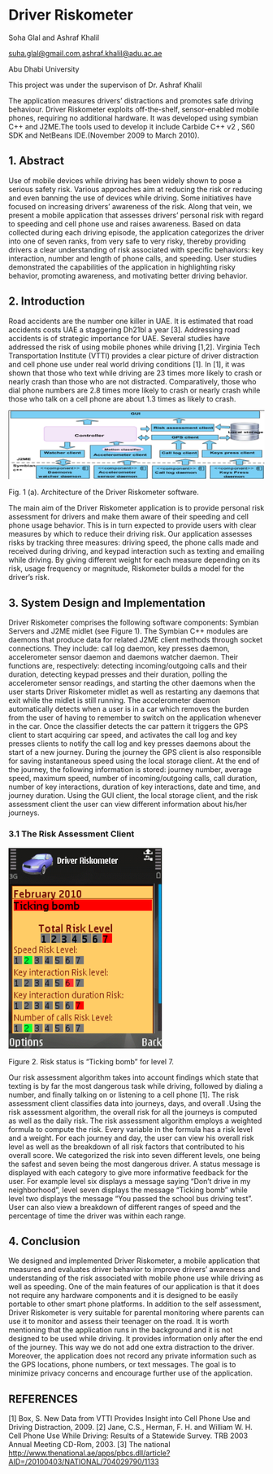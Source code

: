 # Driver Riskometer

Soha Glal and Ashraf Khalil

suha.glal@gmail.com,ashraf.khalil@adu.ac.ae

Abu Dhabi University

This project was under the supervison of Dr. Ashraf Khalil

The application measures drivers’ distractions and promotes safe driving behaviour. Driver Riskometer exploits off-the-shelf, sensor-enabled mobile phones, requiring no additional hardware. It was developed using symbian C++ and J2ME.The tools used to develop it include Carbide C++ v2 , S60 SDK and NetBeans IDE.(November 2009 to March 2010). 

## 1.	Abstract
Use of mobile devices while driving has been widely shown to pose a serious safety risk. Various approaches aim at reducing the risk or reducing and even banning the use of devices while driving. Some initiatives have focused on increasing drivers’ awareness of the risk. Along that vein, we present a mobile application that assesses drivers’ personal risk with regard to speeding and cell phone use and raises awareness. Based on data collected during each driving episode, the application categorizes the driver into one of seven ranks, from very safe to very risky, thereby providing drivers a clear understanding of risk associated with specific behaviors: key interaction, number and length of phone calls, and speeding. User studies demonstrated the capabilities of the application in highlighting risky behavior, promoting awareness, and motivating better driving behavior.

## 2.	Introduction 
Road accidents are the number one killer in UAE. It is estimated that road accidents costs UAE a staggering Dh21bl a year [3]. Addressing road accidents is of strategic importance for UAE. Several studies have addressed the risk of using mobile phones while driving [1,2]. Virginia Tech Transportation Institute (VTTI) provides a clear picture of driver distraction and cell phone use under real world driving conditions [1]. In [1], it was shown that those who text while driving are 23 times more likely to crash or nearly crash than those who are not distracted. Comparatively, those who dial phone numbers are 2.8 times more likely to crash or nearly crash while those who talk on a cell phone are about 1.3 times as likely to crash.

![Alt text](/img/Picture1.png?raw=true "Figure 1. Architecture of the Driver Riskometer software.	")

Fig. 1 (a). Architecture of the Driver Riskometer software.	

The main aim of the Driver Riskometer application is to provide personal risk assessment for drivers and make them aware of their speeding and cell phone usage behavior. This is in turn expected to provide users with clear measures by which to reduce their driving risk. Our application assesses risks by tracking three measures: driving speed, the phone calls made and received during driving, and keypad interaction such as texting and emailing while driving. By giving different weight for each measure depending on its risk, usage frequency or magnitude, Riskometer builds a model for the driver’s risk.

## 3.	System Design and Implementation
Driver Riskometer comprises the following software components: Symbian Servers and J2ME midlet (see Figure 1). The Symbian C++ modules are daemons that produce data for related J2ME client methods through socket connections. They include: call log daemon, key presses daemon, accelerometer sensor daemon and daemons watcher daemon. Their functions are, respectively: detecting incoming/outgoing calls and their duration, detecting keypad presses and their duration, polling the accelerometer sensor readings, and starting the other daemons when the user starts Driver Riskometer midlet as well as restarting any daemons that exit while the midlet is still running. 
The accelerometer daemon automatically detects when a user is in a car which removes the burden from the user of having to remember to switch on the application whenever in the car. Once the classifier detects the car pattern it triggers the GPS client to start acquiring car speed, and activates the call log and key presses clients to notify the call log and key presses daemons about the start of a new journey. During the journey the GPS client is also responsible for saving instantaneous speed using the local storage client. At the end of the journey, the following information is stored: journey number, average speed, maximum speed, number of incoming/outgoing calls, call duration, number of key interactions, duration of key interactions, date and time, and journey duration. Using the GUI client, the local storage client, and the risk assessment client the user can view different information about his/her journeys.

### 3.1 The Risk Assessment Client 

![Alt text](/img/Picture2.png?raw=true "Figure 2. Risk status is “Ticking bomb” for level 7.")

Figure 2. Risk status is “Ticking bomb” for level 7.

Our risk assessment algorithm takes into account findings which state that texting is by far the most dangerous task while driving, followed by dialing a number, and finally talking on or listening to a cell phone [1]. The risk assessment client classifies data into journeys, days, and overall .Using the risk assessment algorithm, the overall risk for all the journeys is computed as well as the daily risk. The risk assessment algorithm employs a weighted formula to compute the risk. Every variable in the formula has a risk level and a weight. For each journey and day, the user can view his overall risk level as well as the breakdown of all risk factors that contributed to his overall score. We categorized the risk into seven different levels, one being the safest and seven being the most dangerous driver. A status message is displayed with each category to give more informative feedback for the user. For example level six displays a message saying “Don’t drive in my neighborhood”, level seven displays the message “Ticking bomb” while level two displays the message “You passed the school bus driving test”. User can also view a breakdown of different ranges of speed and the percentage of time the driver was within each range. 

## 4.	Conclusion
We designed and implemented Driver Riskometer, a mobile application that measures and evaluates driver behavior to improve drivers’ awareness and understanding of the risk associated with mobile phone use while driving as well as speeding. One of the main features of our application is that it does not require any hardware components and it is designed to be easily portable to other smart phone platforms. In addition to the self assessment, Driver Riskometer is very suitable for parental monitoring where parents can use it to monitor and assess their teenager on the road. It is worth mentioning that the application runs in the background and it is not designed to be used while driving. It provides information only after the end of the journey. This way we do not add one extra distraction to the driver. Moreover, the application does not record any private information such as the GPS locations, phone numbers, or text messages. The goal is to minimize privacy concerns and encourage further use of the application.

## REFERENCES
[1] Box, S.  New Data from VTTI Provides Insight into Cell Phone Use and Driving Distraction, 2009.
[2] Jane, C.S., Herman, F. H. and William W. H. Cell Phone Use While Driving: Results of a Statewide Survey. TRB 2003 Annual Meeting CD-Rom, 2003. 
[3] The national http://www.thenational.ae/apps/pbcs.dll/article?AID=/20100403/NATIONAL/704029790/1133


